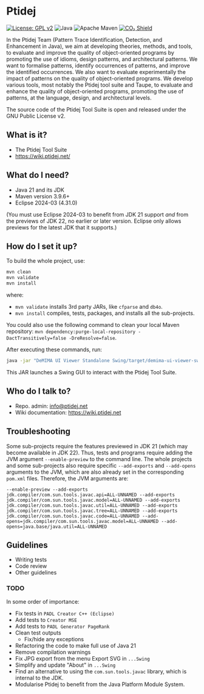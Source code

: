 # Ptidej

[![License: GPL v2](https://img.shields.io/badge/License-GPL_v2-blue.svg)](https://www.gnu.org/licenses/old-licenses/gpl-2.0.en.html)
![Java](https://img.shields.io/badge/Java-orange)
![Apache Maven](https://github.com/ptidejteam/ptidej-Ptidej/actions/workflows/maven.yml/badge.svg)
[![CO₂ Shield](https://img.shields.io/badge/CO₂-C_0.42g-C89806)](https://overbrowsing.com/projects/co2-shield)

In the Ptidej Team (Pattern Trace Identification, Detection, and Enhancement in Java), we aim at developing theories, methods, 
and tools, to evaluate and improve the quality of object-oriented programs by promoting the use of idioms, design patterns, 
and architectural patterns. We want to formalise patterns, identify occurrences of patterns, and improve the identified 
occurrences. We also want to evaluate experimentally the impact of patterns on the quality of object-oriented programs. We 
develop various tools, most notably the Ptidej tool suite and Taupe, to evaluate and enhance the quality of object-oriented 
programs, promoting the use of patterns, at the language, design, and architectural levels.

The source code of the Ptidej Tool Suite is open and released under the GNU Public License v2.

## What is it?

* The Ptidej Tool Suite
* https://wiki.ptidej.net/

## What do I need?

- Java 21 and its JDK
- Maven version 3.9.6+
- Eclipse 2024-03 (4.31.0)

(You must use Eclipse 2024-03 to benefit from JDK 21 support _and_ from the previews of JDK 22, no earlier or later version. Eclipse only allows previews for the latest JDK that it supports.)

## How do I set it up?

To build the whole project, use: 
```bash
mvn clean
mvn validate
mvn install
```

where:

- `mvn validate` installs 3rd party JARs, like `cfparse` and `db4o`.
- `mvn install` compiles, tests, packages, and installs all the sub-projects.

You could also use the following command to clean your local Maven repository:
`mvn dependency:purge-local-repository -DactTransitively=false -DreResolve=false`.

After executing these commands, run:
```bash
java -jar "DeMIMA UI Viewer Standalone Swing/target/demima-ui-viewer-swing-1.0.0-jar-with-dependencies.jar"
```

This JAR launches a Swing GUI to interact with the Ptidej Tool Suite.

## Who do I talk to?

- Repo. admin: info@ptidej.net
- Wiki documentation: https://wiki.ptidej.net

## Troubleshooting

Some sub-projects require the features previewed in JDK 21 (which may become available in JDK 22). Thus, tests and programs require adding the JVM argument `--enable-preview` to the command line. The whole projects and some sub-projects also require specific `--add-exports` and `--add-opens` arguments to the JVM, which are also already set in the corresponding `pom.xml` files. Therefore, the JVM arguments are:

```--enable-preview --add-exports jdk.compiler/com.sun.tools.javac.api=ALL-UNNAMED --add-exports jdk.compiler/com.sun.tools.javac.model=ALL-UNNAMED --add-exports jdk.compiler/com.sun.tools.javac.util=ALL-UNNAMED --add-exports jdk.compiler/com.sun.tools.javac.tree=ALL-UNNAMED --add-exports jdk.compiler/com.sun.tools.javac.code=ALL-UNNAMED --add-opens=jdk.compiler/com.sun.tools.javac.model=ALL-UNNAMED --add-opens=java.base/java.util=ALL-UNNAMED```

## Guidelines

* Writing tests
* Code review
* Other guidelines

### TODO

In some order of importance:
- Fix tests in `PADL Creator C++ (Eclipse)`
- Add tests to `Creator MSE`
- Add tests to `PADL Generator PageRank`
- Clean test outputs
  - Fix/hide any exceptions
- Refactoring the code to make full use of Java 21
- Remove compilation warnings
- Fix JPG export from the menu Export SVG in `...Swing`
- Simplify and update "About" in `...Swing`
- Find an alternative to using the `com.sun.tools.javac` library, which is internal to the JDK.
- Modularise Ptidej to benefit from the Java Platform Module System.
